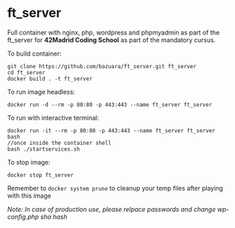 # ft_server

Full container with nginx, php, wordpress and phpmyadmin as part of the ft_server for **42Madrid Coding School** as part of the mandatory cursus.

To build container:

```
git clone https://github.com/bazuara/ft_server.git ft_server
cd ft_server
docker build . -t ft_server
```
To run image headless:

```
docker run -d --rm -p 80:80 -p 443:443 --name ft_server ft_server
```

To run with interactive terminal:

```
docker run -it --rm -p 80:80 -p 443:443 --name ft_server ft_server bash
//once inside the container shell
bash ./startservices.sh
```
To stop image:
```
docker stop ft_server
```

Remember to ` docker system prune ` to cleanup your temp files after playing with this image

*Note: In case of production use, please relpace passwords and change wp-config.php sha hash*
